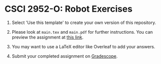 # CSCI 2952-O: Robot Exercises

1. Select 'Use this template' to create your own version of this repository.

2. Please look at `main.tex` and `main.pdf` for further instructions. You can preview the assignment at [this link](main.pdf).

3. You may want to use a LaTeX editor like Overleaf to add your answers.

4. Submit your completed assignment on [Gradescope](https://www.gradescope.com/courses/373348).
